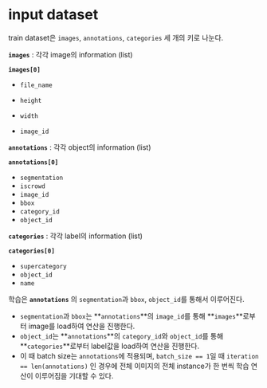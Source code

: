 # input dataset

train dataset은 `images`, `annotations`, `categories` 세 개의 키로 나눈다.

**`images`** : 각각 image의 information (list)

**`images[0]`**

- `file_name`

- `height`

- `width`

- `image_id`



**`annotations`** : 각각 object의 information (list)

**`annotations[0]`**

- `segmentation`
- `iscrowd`
- `image_id`
- `bbox`
- `category_id`
- `object_id`



**`categories`** : 각각 label의 information (list)

**`categories[0]`**

- `supercategory`
- `object_id`
- `name`



학습은 **`annotations`** 의 `segmentation`과 `bbox`, `object_id`를 통해서 이루어진다.

- `segmentation`과 `bbox`는 **`annotations`**의 `image_id`를 통해 **`images`**로부터 image를 load하여 연산을 진행한다.
- `object_id`는 **`annotations`**의 `category_id`와 `object_id`를 통해 **`categories`**로부터 label값을 load하여 연산을 진행한다.
- 이 때 batch size는 `annotations`에 적용되며, `batch_size == 1`일 때 `iteration == len(annotations)` 인 경우에 전체 이미지의 전체 instance가 한 번씩 학습 연산이 이루어짐을 기대할 수 있다.

